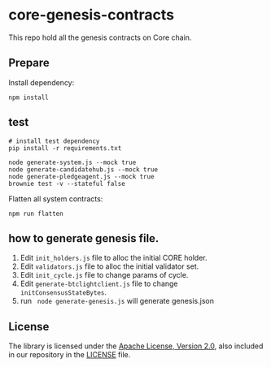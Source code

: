 # core-genesis-contracts

This repo hold all the genesis contracts on Core chain.

## Prepare

Install dependency:
```shell script
npm install
``` 

## test
```shell
# install test dependency
pip install -r requirements.txt

node generate-system.js --mock true
node generate-candidatehub.js --mock true
node generate-pledgeagent.js --mock true
brownie test -v --stateful false
```

Flatten all system contracts:
```shell script
npm run flatten
```

## how to generate genesis file.
 
1. Edit `init_holders.js` file to alloc the initial CORE holder.
2. Edit `validators.js` file to alloc the initial validator set.
3. Edit `init_cycle.js` file to change params of cycle.
4. Edit `generate-btclightclient.js` file to change `initConsensusStateBytes`.
5. run ` node generate-genesis.js` will generate genesis.json

## License

The library is licensed under the [Apache License, Version 2.0](https://www.apache.org/licenses/LICENSE-2.0),
also included in our repository in the [LICENSE](LICENSE) file.
